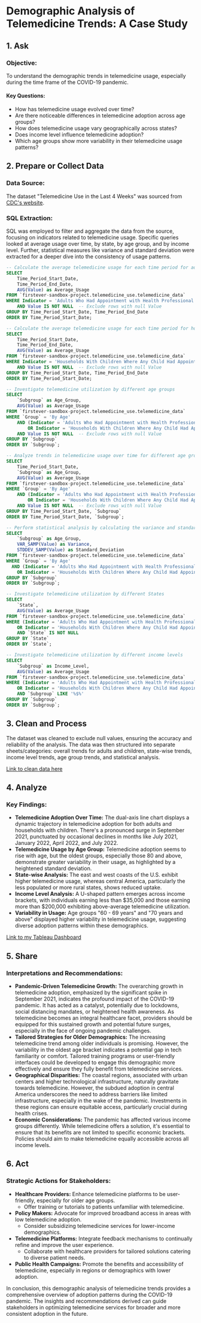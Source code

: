 # Demographic Analysis of Telemedicine Trends: A Case Study

## 1. Ask

### Objective:
To understand the demographic trends in telemedicine usage, especially during the time frame of the COVID-19 pandemic.

#### Key Questions:
- How has telemedicine usage evolved over time?
- Are there noticeable differences in telemedicine adoption across age groups?
- How does telemedicine usage vary geographically across states?
- Does income level influence telemedicine adoption?
- Which age groups show more variability in their telemedicine usage patterns?

## 2. Prepare or Collect Data

### Data Source:
The dataset "Telemedicine Use in the Last 4 Weeks" was sourced from [CDC's website](https://data.cdc.gov/NCHS/Telemedicine-Use-in-the-Last-4-Weeks/h7xa-837u).

### SQL Extraction:
SQL was employed to filter and aggregate the data from the source, focusing on indicators related to telemedicine usage. Specific queries looked at average usage over time, by state, by age group, and by income level. Further, statistical measures like variance and standard deviation were extracted for a deeper dive into the consistency of usage patterns.

```sql
-- Calculate the average telemedicine usage for each time period for adults
SELECT
    Time_Period_Start_Date,
    Time_Period_End_Date,
    AVG(Value) as Average_Usage
FROM `firstever-sandbox-project.telemedicine_use.telemedicine_data`
WHERE Indicator = 'Adults Who Had Appointment with Health Professional Over Video or Phone, Last 4 Weeks'
    AND Value IS NOT NULL  -- Exclude rows with null Value
GROUP BY Time_Period_Start_Date, Time_Period_End_Date
ORDER BY Time_Period_Start_Date;
```
```sql
-- Calculate the average telemedicine usage for each time period for households with children
SELECT
    Time_Period_Start_Date,
    Time_Period_End_Date,
    AVG(Value) as Average_Usage
FROM `firstever-sandbox-project.telemedicine_use.telemedicine_data`
WHERE Indicator = 'Households With Children Where Any Child Had Appointment with Health Professional Over Video or Phone, Last 4 Weeks'
    AND Value IS NOT NULL  -- Exclude rows with null Value
GROUP BY Time_Period_Start_Date, Time_Period_End_Date
ORDER BY Time_Period_Start_Date;
```
```sql
-- Investigate telemedicine utilization by different age groups
SELECT
    `Subgroup` as Age_Group,
    AVG(Value) as Average_Usage
FROM `firstever-sandbox-project.telemedicine_use.telemedicine_data`
WHERE `Group` = 'By Age'
    AND (Indicator = 'Adults Who Had Appointment with Health Professional Over Video or Phone, Last 4 Weeks'
        OR Indicator = 'Households With Children Where Any Child Had Appointment with Health Professional Over Video or Phone, Last 4 Weeks')
    AND Value IS NOT NULL  -- Exclude rows with null Value
GROUP BY `Subgroup`
ORDER BY `Subgroup`;
```
```sql
-- Analyze trends in telemedicine usage over time for different age groups
SELECT
    Time_Period_Start_Date,
    `Subgroup` as Age_Group,
    AVG(Value) as Average_Usage
FROM `firstever-sandbox-project.telemedicine_use.telemedicine_data`
WHERE `Group` = 'By Age'
    AND (Indicator = 'Adults Who Had Appointment with Health Professional Over Video or Phone, Last 4 Weeks'
        OR Indicator = 'Households With Children Where Any Child Had Appointment with Health Professional Over Video or Phone, Last 4 Weeks')
    AND Value IS NOT NULL  -- Exclude rows with null Value
GROUP BY Time_Period_Start_Date, `Subgroup`
ORDER BY Time_Period_Start_Date, `Subgroup`;
```
```sql
-- Perform statistical analysis by calculating the variance and standard deviation for telemedicine usage by age group
SELECT
    `Subgroup` as Age_Group,
    VAR_SAMP(Value) as Variance,
    STDDEV_SAMP(Value) as Standard_Deviation
FROM `firstever-sandbox-project.telemedicine_use.telemedicine_data`
WHERE `Group` = 'By Age'
  AND (Indicator = 'Adults Who Had Appointment with Health Professional Over Video or Phone, Last 4 Weeks'
    OR Indicator = 'Households With Children Where Any Child Had Appointment with Health Professional Over Video or Phone, Last 4 Weeks')
GROUP BY `Subgroup`
ORDER BY `Subgroup`;
```
```sql
-- Investigate telemedicine utilization by different States
SELECT
    `State`,
    AVG(Value) as Average_Usage
FROM `firstever-sandbox-project.telemedicine_use.telemedicine_data`
WHERE (Indicator = 'Adults Who Had Appointment with Health Professional Over Video or Phone, Last 4 Weeks'
    OR Indicator = 'Households With Children Where Any Child Had Appointment with Health Professional Over Video or Phone, Last 4 Weeks')
    AND `State` IS NOT NULL
GROUP BY `State`
ORDER BY `State`;
```
```sql
-- Investigate telemedicine utilization by different income levels
SELECT
    `Subgroup` as Income_Level,
    AVG(Value) as Average_Usage
FROM `firstever-sandbox-project.telemedicine_use.telemedicine_data`
WHERE (Indicator = 'Adults Who Had Appointment with Health Professional Over Video or Phone, Last 4 Weeks'
    OR Indicator = 'Households With Children Where Any Child Had Appointment with Health Professional Over Video or Phone, Last 4 Weeks')
    AND `Subgroup` LIKE '%$%'
GROUP BY `Subgroup`
ORDER BY `Subgroup`;
```

## 3. Clean and Process

The dataset was cleaned to exclude null values, ensuring the accuracy and reliability of the analysis. The data was then structured into separate sheets/categories: overall trends for adults and children, state-wise trends, income level trends, age group trends, and statistical analysis.

[Link to clean data here](https://github.com/jdautell/data-analyst-portfolio/blob/main/telemedicine_case_study/clean_telemedicine_dataset.xlsx)

## 4. Analyze

### Key Findings:
- **Telemedicine Adoption Over Time:** The dual-axis line chart displays a dynamic trajectory in telemedicine adoption for both adults and households with children. There's a pronounced surge in September 2021, punctuated by occasional declines in months like July 2021, January 2022, April 2022, and July 2022.
- **Telemedicine Usage by Age Group:** Telemedicine adoption seems to rise with age, but the oldest groups, especially those 80 and above, demonstrate greater variability in their usage, as highlighted by a heightened standard deviation.
- **State-wise Analysis:** The east and west coasts of the U.S. exhibit higher telemedicine usage, whereas central America, particularly the less populated or more rural states, shows reduced uptake.
- **Income Level Analysis:** A U-shaped pattern emerges across income brackets, with individuals earning less than $35,000 and those earning more than $200,000 exhibiting above-average telemedicine utilization.
- **Variability in Usage:** Age groups "60 - 69 years" and "70 years and above" displayed higher variability in telemedicine usage, suggesting diverse adoption patterns within these demographics.

[Link to my Tableau Dashboard](https://public.tableau.com/app/profile/jordan.dautelle/viz/COVID-19TelemedicineDemographicCaseStudy/Dashboard1) 

## 5. Share

### Interpretations and Recommendations:
- **Pandemic-Driven Telemedicine Growth:** The overarching growth in telemedicine adoption, emphasized by the significant spike in September 2021, indicates the profound impact of the COVID-19 pandemic. It has acted as a catalyst, potentially due to lockdowns, social distancing mandates, or heightened health awareness. As telemedicine becomes an integral healthcare facet, providers should be equipped for this sustained growth and potential future surges, especially in the face of ongoing pandemic challenges.
- **Tailored Strategies for Older Demographics:** The increasing telemedicine trend among older individuals is promising. However, the variability in the oldest age bracket indicates a potential gap in tech familiarity or comfort. Tailored training programs or user-friendly interfaces could be developed to engage this demographic more effectively and ensure they fully benefit from telemedicine services.
- **Geographical Disparities:** The coastal regions, associated with urban centers and higher technological infrastructure, naturally gravitate towards telemedicine. However, the subdued adoption in central America underscores the need to address barriers like limited infrastructure, especially in the wake of the pandemic. Investments in these regions can ensure equitable access, particularly crucial during health crises.
- **Economic Considerations:** The pandemic has affected various income groups differently. While telemedicine offers a solution, it's essential to ensure that its benefits are not limited to specific economic brackets. Policies should aim to make telemedicine equally accessible across all income levels.

## 6. Act

### Strategic Actions for Stakeholders:
- **Healthcare Providers:** Enhance telemedicine platforms to be user-friendly, especially for older age groups.
    - Offer training or tutorials to patients unfamiliar with telemedicine.
- **Policy Makers:** Advocate for improved broadband access in areas with low telemedicine adoption.
    - Consider subsidizing telemedicine services for lower-income demographics.
- **Telemedicine Platforms:** Integrate feedback mechanisms to continually refine and improve the user experience.
    - Collaborate with healthcare providers for tailored solutions catering to diverse patient needs.
- **Public Health Campaigns:** Promote the benefits and accessibility of telemedicine, especially in regions or demographics with lower adoption.

In conclusion, this demographic analysis of telemedicine trends provides a comprehensive overview of adoption patterns during the COVID-19 pandemic. The insights and recommendations derived can guide stakeholders in optimizing telemedicine services for broader and more consistent adoption in the future.
